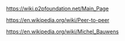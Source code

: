 https://wiki.p2pfoundation.net/Main_Page

https://en.wikipedia.org/wiki/Peer-to-peer

https://en.wikipedia.org/wiki/Michel_Bauwens